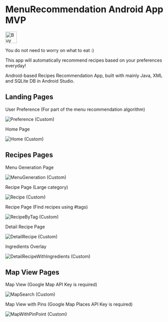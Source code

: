 # MenuRecommendation Android App MVP

<a href='https://ko-fi.com/K3K6VJDA' target='_blank'><img height='36' style='border:0px;height:36px;' src='https://az743702.vo.msecnd.net/cdn/kofi3.png?v=0' border='0' alt='Buy Me a Coffee at ko-fi.com if you like this app' /></a>

You do not need to worry on what to eat :)

This app will automatically recommend recipes based on your preferences everyday!

Android-based Recipes Recommendation App, built with mainly Java, XML and SQLite DB in Android Studio. 

Landing Pages
-----
User Preference (For part of the menu recommendation algorithm)

![Preference (Custom)](https://user-images.githubusercontent.com/38372992/57758095-82015280-7729-11e9-866b-f60b1f1be467.png)

Home Page

![Home (Custom)](https://user-images.githubusercontent.com/38372992/57758093-82015280-7729-11e9-8f34-c194cc29cd23.png)

Recipes Pages
-----

Menu Generation Page

![MenuGeneration (Custom)](https://user-images.githubusercontent.com/38372992/57758089-8168bc00-7729-11e9-9a7b-7e0b08180c7d.png)

Recipe Page (Large category)

![Recipe (Custom)](https://user-images.githubusercontent.com/38372992/57758101-83327f80-7729-11e9-91dd-6aa8c57f43db.png)

Recipe Page (Find recipes using #tags)

![RecipeByTag (Custom)](https://user-images.githubusercontent.com/38372992/57758091-82015280-7729-11e9-8058-b244398a7c3a.png)

Detail Recipe Page

![DetailRecipe (Custom)](https://user-images.githubusercontent.com/38372992/57758099-8299e900-7729-11e9-84c7-50745ffe253b.png)

Ingredients Overlay

![DetailRecipeWithIngredients (Custom)](https://user-images.githubusercontent.com/38372992/57758100-8299e900-7729-11e9-93d3-3349c27ed5c9.png)

Map View Pages
-----

Map View (Google Map API Key is required)

![MapSearch (Custom)](https://user-images.githubusercontent.com/38372992/57758098-8299e900-7729-11e9-8838-7b148b711428.png)

Map View with Pins (Google Map Places API Key is required)

![MapWithPinPoint (Custom)](https://user-images.githubusercontent.com/38372992/57758097-8299e900-7729-11e9-9b34-462ecb2ee163.png)
